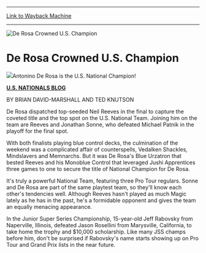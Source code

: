 
---
[Link to Wayback Machine](https://web.archive.org/web/20160303193831/http://magic.wizards.com/en/events/coverage/de-rosa-crowned-us-champion)

[_metadata_:description]:- "*/ /*-->*/ Antonino De Rosa is the U.S. National Champion!"
[_metadata_:generator]:- "Drupal 7 (http://drupal.org)"
[_metadata_:node]:- "586016"
[_metadata_:source]:- "div-block-system-main"
[_metadata_:title]:- "De Rosa Crowned U.S. Champion"
[_metadata_:wayback_capture_timestamp]:- "2016-03-03 19:38:31"
[_metadata_:wayback_raw_url]:- "https://web.archive.org/web/20160303193831id_/http://magic.wizards.com/en/events/coverage/de-rosa-crowned-us-champion"
[_metadata_:wayback_url]:- "http://magic.wizards.com/en/events/coverage/de-rosa-crowned-us-champion"
---







![De Rosa Crowned U.S. Champion](https://media.magic.wizards.com/images/banner/large_1_4.jpg)





De Rosa Crowned U.S. Champion
=============================











![](https://media.magic.wizards.com/image_legacy_migration/magic/images/tournamentcenter/2005/usnat05_wide.jpg)Antonino De Rosa is the U.S. National Champion!



[**U.S. NATIONALS BLOG**](/en/articles/archive/event-coverage/2005-08-12)


BY BRIAN DAVID-MARSHALL AND TED KNUTSON


De Rosa dispatched top-seeded Neil Reeves in the final to capture the coveted title and the top spot on the U.S. National Team. Joining him on the team are Reeves and Jonathan Sonne, who defeated Michael Patnik in the playoff for the final spot.


With both finalists playing blue control decks, the culmination of the weekend was a complicated affair of counterspells, Vedalken Shackles, Mindslavers and Memnarchs. But it was De Rosa's Blue Urzatron that bested Reeves and his Monoblue Control that leveraged Jushi Apprentices three games to one to secure the title of National Champion for De Rosa.


It's truly a powerful National Team, featuring three Pro Tour regulars. Sonne and De Rosa are part of the same playtest team, so they'll know each other's tendencies well. Although Reeves hasn't played as much Magic lately as he has in the past, he's a formidable opponent and gives the team an equally menacing appearance.


In the Junior Super Series Championship, 15-year-old Jeff Rabovsky from Naperville, Illinois, defeated Jason Rosellini from Marysville, California, to take home the trophy and $10,000 scholarship. Like many JSS champs before him, don't be surprised if Rabovsky's name starts showing up on Pro Tour and Grand Prix lists in the near future.


  

 

